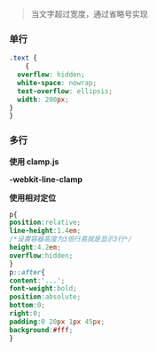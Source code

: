 > 当文字超过宽度，通过省略号实现

### 单行

```css
.text {
    {
  overflow: hidden;
  white-space: nowrap;
  text-overflow: ellipsis;
  width: 200px;
}
}
```

### 多行

**使用 clamp.js**

**-webkit-line-clamp**

**使用相对定位**
```css
p{
position:relative;
line-height:1.4em;
/*设置容器高度为3倍行高就是显示3行*/
height:4.2em;
overflow:hidden;
}
p::after{
content:'...';
font-weight:bold;
position:absolute;
bottom:0;
right:0;
padding:0 20px 1px 45px;
background:#fff;
}
```